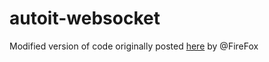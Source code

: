 # autoit-websocket

Modified  version of code originally posted [here](https://www.autoitscript.com/forum/topic/84133-winhttp-functions/?do=findComment&comment=1172353) by @FireFox
